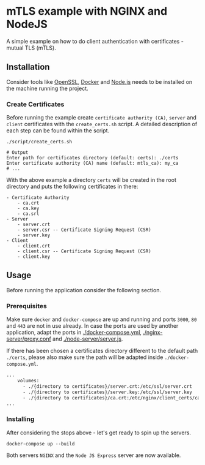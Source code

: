 # mTLS example with NGINX and NodeJS

A simple example on how to do client authentication with certificates - mutual TLS (mTLS).

## Installation

Consider tools like [OpenSSL](https://www.openssl.org/), [Docker](https://www.docker.com/) and [Node.js](https://nodejs.org/en/) needs to be installed on the machine running the project.

### Create Certificates

Before running the example create `certificate authority (CA)`, `server` and `client` certificates with the `create_certs.sh` script. A detailed description of each step can be found within the script.

```shell
./script/create_certs.sh

# Output
Enter path for certificates directory (default: certs): ./certs
Enter certificate authority (CA) name (default: mtls_ca): my_ca
# ...
```

With the above example a directory `certs` will be created in the root directory and puts the following certificates in there:
```
- Certificate Authority
    - ca.crt
    - ca.key
    - ca.srl
- Server
    - server.crt
    - server.csr -- Certificate Signing Request (CSR)
    - server.key
- Client
    - client.crt
    - client.csr -- Certificate Signing Request (CSR)
    - client.key
```


## Usage

Before running the application consider the following section. 

### Prerequisites

Make sure `docker` and `docker-compose` are up and running and ports `3000`, `80` and `443` are not in use already. In case the ports are used by another application, adapt the ports in [./docker-compose.yml](https://github.com/judif/mtls-basic/blob/main/docker-compose.yml), [./nginx-server/proxy.conf](https://github.com/judif/mtls-basic/blob/main/nginx-server/proxy.conf#L2) and [./node-server/server.js](https://github.com/judif/mtls-basic/blob/main/nginx-server/proxy.conf#L2).

If there has been chosen a certificates directory different to the default path `./certs`, please also make sure the path will be adapted inside `./docker-compose.yml`.
```dockerfile
...
    volumes:
      - ./{directory to certificates}/server.crt:/etc/ssl/server.crt
      - ./{directory to certificates}/server.key:/etc/ssl/server.key
      - ./{directory to certificates}/ca.crt:/etc/nginx/client_certs/ca.crt
...
```

### Installing 

After considering the stops above - let's get ready to spin up the servers.

```shell
docker-compose up --build 
```

Both servers `NGINX` and the `Node JS Express` server are now available. 